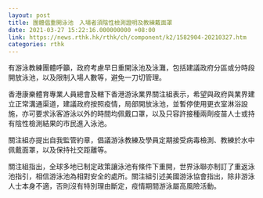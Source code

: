 ```yaml
---
layout: post
title: 團體倡重開泳池　入場者須陰性檢測證明及教練戴面罩
date: 2021-03-27 15:22:16.000000000 +08:00
link: https://news.rthk.hk/rthk/ch/component/k2/1582904-20210327.htm
categories: rthk
---
```


有游泳教練團體呼籲，政府考慮早日重開泳池及泳灘，包括建議政府分區或分時段開放泳池，以及限制入場人數等，避免一刀切管理。

香港康樂體育專業人員總會及轄下香港游泳業界關注組表示，希望與政府與業界建立正常溝通渠道，建議政府按照疫情，局部開放泳池，並暫停使用更衣室淋浴設施，亦可要求泳客游泳以外的時間均佩戴口罩，以及只容許接種兩劑疫苗人士或持有陰性檢測結果的市民進入泳池。

關注組亦提出自我監管約章，倡議游泳教練及學員定期接受病毒檢測、教練於水中佩戴面罩，以及保持社交距離等。

關注組指出，全球多地已制定政策讓泳池有條件下重開，世界泳聯亦制訂了重返泳池指引，相信游泳池為相對安全的處所。關注組引述美國游泳協會指出，除非游泳人士本身不適，否則沒有特別理由斷定，疫情期間游泳屬高風險活動。
